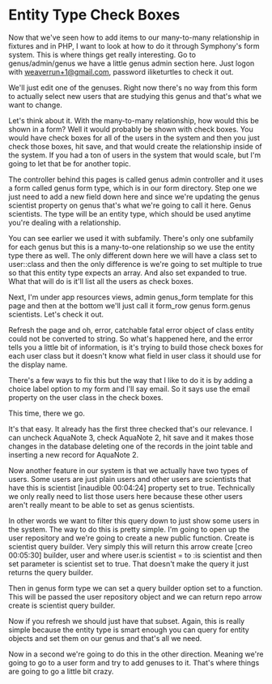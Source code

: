 # Entity Type Check Boxes

Now that we've seen how to add items to our many-to-many relationship in fixtures and in PHP, I want to look at how to do it through Symphony's form system. This is where things get really interesting. Go to genus/admin/genus we have a little genus admin section here. Just logon with weaverrun+1@gmail.com, password iliketurtles to check it out.

We'll just edit one of the genuses. Right now there's no way from this form to actually select new users that are studying this genus and that's what we want to change.

Let's think about it. With the many-to-many relationship, how would this be shown in a form? Well it would probably be shown with check boxes. You would have check boxes for all of the users in the system and then you just check those boxes, hit save, and that would create the relationship inside of the system. If you had a ton of users in the system that would scale, but I'm going to let that be for another topic.

The controller behind this pages is called genus admin controller and it uses a form called genus form type, which is in our form directory. Step one we just need to add a new field down here and since we're updating the genus scientist property on genus that's what we're going to call it here. Genus scientists. The type will be an entity type, which should be used anytime you're dealing with a relationship.

You can see earlier we used it with subfamily. There's only one subfamily for each genus but this is a many-to-one relationship so we use the entity type there as well. The only different down here we will have a class set to user::class and then the only difference is we're going to set multiple to true so that this entity type expects an array. And also set expanded to true. What that will do is it'll list all the users as check boxes.

Next, I'm under app resources views, admin genus_form template for this page and then at the bottom we'll just call it form_row genus form.genus scientists. Let's check it out.

Refresh the page and oh, error, catchable fatal error object of class entity could not be converted to string. So what's happened here, and the error tells you a little bit of information, is it's trying to build those check boxes for each user class but it doesn't know what field in user class it should use for the display name.

There's a few ways to fix this but the way that I like to do it is by adding a choice label option to my form and I'll say email. So it says use the email property on the user class in the check boxes.

This time, there we go.

It's that easy. It already has the first three checked that's our relevance. I can uncheck AquaNote 3, check AquaNote 2, hit save and it makes those changes in the database deleting one of the records in the joint table and inserting a new record for AquaNote 2.

Now another feature in our system is that we actually have two types of users. Some users are just plain users and other users are scientists that have this is scientist [inaudible 00:04:24] property set to true. Technically we only really need to list those users here because these other users aren't really meant to be able to set as genus scientists.

In other words we want to filter this query down to just show some users in the system. The way to do this is pretty simple. I'm going to open up the user repository and we're going to create a new public function. Create is scientist query builder. Very simply this will return this arrow create [creo 00:05:30] builder, user and where user.is scientist = to :is scientist and then set parameter is scientist set to true. That doesn't make the query it just returns the query builder.

Then in genus form type we can set a query builder option set to a function. This will be passed the user repository object and we can return repo arrow create is scientist query builder.

Now if you refresh we should just have that subset. Again, this is really simple because the entity type is smart enough you can query for entity objects and set them on our genus and that's all we need.

Now in a second we're going to do this in the other direction. Meaning we're going to go to a user form and try to add genuses to it. That's where things are going to go a little bit crazy.
